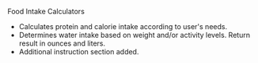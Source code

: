 Food Intake Calculators
- Calculates protein and calorie intake according to user's needs.
- Determines water intake based on weight and/or activity levels. Return result in ounces and liters.
- Additional instruction section added.
